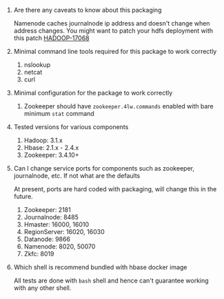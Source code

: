 1. Are there any caveats to know about this packaging

    Namenode caches journalnode ip address and doesn't change when address changes. You might want to patch your hdfs deployment with this patch [HADOOP-17068](https://issues.apache.org/jira/browse/HADOOP-17068)

1. Minimal command line tools required for this package to work correctly

    1. nslookup
    1. netcat
    1. curl

1. Minimal configuration for the package to work correctly

    1. Zookeeper should have `zookeeper.4lw.commands` enabled with bare minimum `stat` command

1. Tested versions for various components

    1. Hadoop: 3.1.x
    1. Hbase: 2.1.x - 2.4.x
    1. Zookeeper: 3.4.10+

1. Can I change service ports for components such as zookeeper, journalnode, etc. If not what are the defaults

    At present, ports are hard coded with packaging, will change this in the future.

    1. Zookeeper: 2181
    1. Journalnode: 8485
    1. Hmaster: 16000, 16010
    1. RegionServer: 16020, 16030
    1. Datanode: 9866
    1. Namenode: 8020, 50070
    1. Zkfc: 8019

1. Which shell is recommend bundled with hbase docker image

    All tests are done with `bash` shell and hence can't guarantee working with any other shell.
